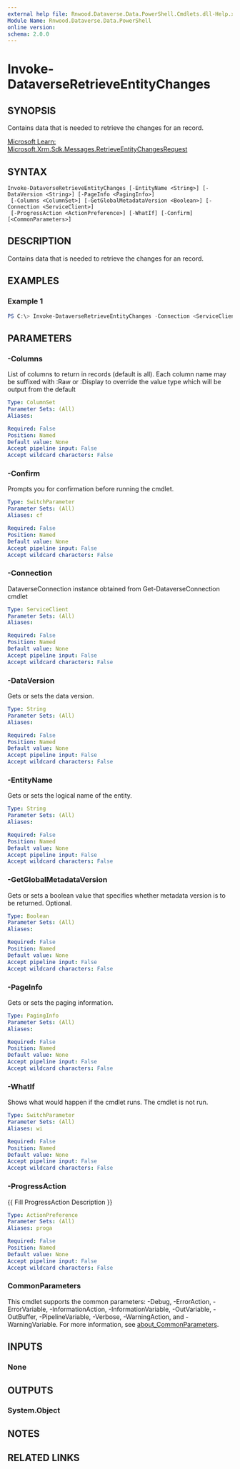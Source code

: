 ```yaml
---
external help file: Rnwood.Dataverse.Data.PowerShell.Cmdlets.dll-Help.xml
Module Name: Rnwood.Dataverse.Data.PowerShell
online version:
schema: 2.0.0
---
```


# Invoke-DataverseRetrieveEntityChanges

## SYNOPSIS
Contains data that is needed to retrieve the changes for an record.

[Microsoft Learn: Microsoft.Xrm.Sdk.Messages.RetrieveEntityChangesRequest](https://learn.microsoft.com/dotnet/api/Microsoft.Xrm.Sdk.Messages.RetrieveEntityChangesRequest)

## SYNTAX

```
Invoke-DataverseRetrieveEntityChanges [-EntityName <String>] [-DataVersion <String>] [-PageInfo <PagingInfo>]
 [-Columns <ColumnSet>] [-GetGlobalMetadataVersion <Boolean>] [-Connection <ServiceClient>]
 [-ProgressAction <ActionPreference>] [-WhatIf] [-Confirm] [<CommonParameters>]
```

## DESCRIPTION
Contains data that is needed to retrieve the changes for an record.

## EXAMPLES

### Example 1
```powershell
PS C:\> Invoke-DataverseRetrieveEntityChanges -Connection <ServiceClient> -EntityName <String> -DataVersion <String> -PageInfo <PagingInfo> -Columns <ColumnSet> -GetGlobalMetadataVersion <Boolean>
```

## PARAMETERS

### -Columns
List of columns to return in records (default is all). Each column name may be suffixed with :Raw or :Display to override the value type which will be output from the default

```yaml
Type: ColumnSet
Parameter Sets: (All)
Aliases:

Required: False
Position: Named
Default value: None
Accept pipeline input: False
Accept wildcard characters: False
```

### -Confirm
Prompts you for confirmation before running the cmdlet.

```yaml
Type: SwitchParameter
Parameter Sets: (All)
Aliases: cf

Required: False
Position: Named
Default value: None
Accept pipeline input: False
Accept wildcard characters: False
```

### -Connection
DataverseConnection instance obtained from Get-DataverseConnection cmdlet

```yaml
Type: ServiceClient
Parameter Sets: (All)
Aliases:

Required: False
Position: Named
Default value: None
Accept pipeline input: False
Accept wildcard characters: False
```

### -DataVersion
Gets or sets the data version.

```yaml
Type: String
Parameter Sets: (All)
Aliases:

Required: False
Position: Named
Default value: None
Accept pipeline input: False
Accept wildcard characters: False
```

### -EntityName
Gets or sets the logical name of the entity.

```yaml
Type: String
Parameter Sets: (All)
Aliases:

Required: False
Position: Named
Default value: None
Accept pipeline input: False
Accept wildcard characters: False
```

### -GetGlobalMetadataVersion
Gets or sets a boolean value that specifies whether metadata version is to be returned. Optional.

```yaml
Type: Boolean
Parameter Sets: (All)
Aliases:

Required: False
Position: Named
Default value: None
Accept pipeline input: False
Accept wildcard characters: False
```

### -PageInfo
Gets or sets the paging information.

```yaml
Type: PagingInfo
Parameter Sets: (All)
Aliases:

Required: False
Position: Named
Default value: None
Accept pipeline input: False
Accept wildcard characters: False
```

### -WhatIf
Shows what would happen if the cmdlet runs. The cmdlet is not run.

```yaml
Type: SwitchParameter
Parameter Sets: (All)
Aliases: wi

Required: False
Position: Named
Default value: None
Accept pipeline input: False
Accept wildcard characters: False
```

### -ProgressAction
{{ Fill ProgressAction Description }}

```yaml
Type: ActionPreference
Parameter Sets: (All)
Aliases: proga

Required: False
Position: Named
Default value: None
Accept pipeline input: False
Accept wildcard characters: False
```

### CommonParameters
This cmdlet supports the common parameters: -Debug, -ErrorAction, -ErrorVariable, -InformationAction, -InformationVariable, -OutVariable, -OutBuffer, -PipelineVariable, -Verbose, -WarningAction, and -WarningVariable. For more information, see [about_CommonParameters](http://go.microsoft.com/fwlink/?LinkID=113216).

## INPUTS

### None
## OUTPUTS

### System.Object
## NOTES

## RELATED LINKS
